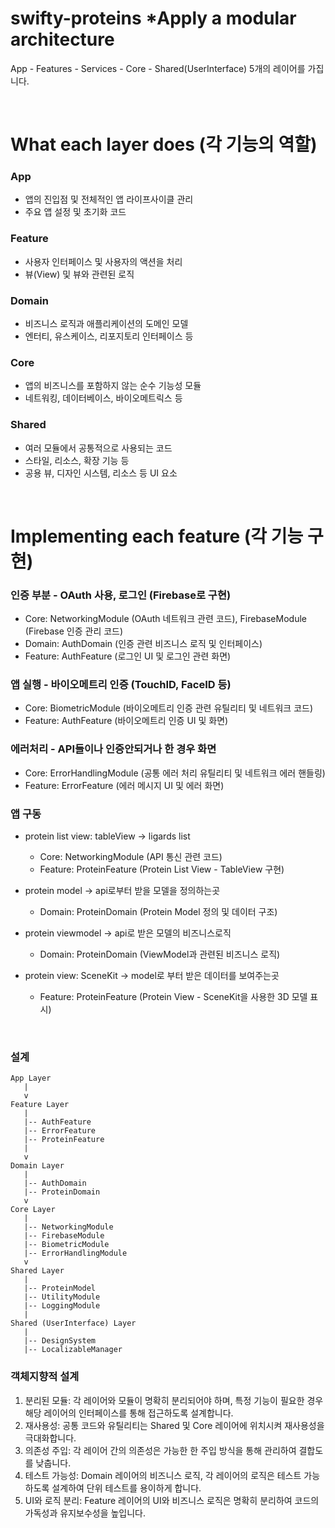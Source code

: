 # swifty-proteins *Apply a modular architecture 

App - Features - Services - Core - Shared(UserInterface) 5개의 레이어를 가집니다.

</br>

# What each layer does (각 기능의 역할)

### App

- 앱의 진입점 및 전체적인 앱 라이프사이클 관리
- 주요 앱 설정 및 초기화 코드

### Feature

- 사용자 인터페이스 및 사용자의 액션을 처리
- 뷰(View) 및 뷰와 관련된 로직

### Domain

- 비즈니스 로직과 애플리케이션의 도메인 모델
- 엔터티, 유스케이스, 리포지토리 인터페이스 등

### Core

- 앱의 비즈니스를 포함하지 않는 순수 기능성 모듈
- 네트워킹, 데이터베이스, 바이오메트릭스 등

### Shared

- 여러 모듈에서 공통적으로 사용되는 코드
- 스타일, 리소스, 확장 기능 등
- 공용 뷰, 디자인 시스템, 리소스 등 UI 요소

</br>

# Implementing each feature (각 기능 구현)

### 인증 부분 - OAuth 사용, 로그인 (Firebase로 구현)

- Core: NetworkingModule (OAuth 네트워크 관련 코드), FirebaseModule (Firebase 인증 관리 코드)
- Domain: AuthDomain (인증 관련 비즈니스 로직 및 인터페이스)
- Feature: AuthFeature (로그인 UI 및 로그인 관련 화면)

### 앱 실행 - 바이오메트리 인증 (TouchID, FaceID 등)

- Core: BiometricModule (바이오메트리 인증 관련 유틸리티 및 네트워크 코드)
- Feature: AuthFeature (바이오메트리 인증 UI 및 화면)

### 에러처리 - API들이나 인증안되거나 한 경우 화면

- Core: ErrorHandlingModule (공통 에러 처리 유틸리티 및 네트워크 에러 핸들링)
- Feature: ErrorFeature (에러 메시지 UI 및 에러 화면)

### 앱 구동

- protein list view: tableView → ligards list
  - Core: NetworkingModule (API 통신 관련 코드)
  - Feature: ProteinFeature (Protein List View - TableView 구현)

- protein model → api로부터 받을 모델을 정의하는곳
  - Domain: ProteinDomain (Protein Model 정의 및 데이터 구조)

- protein viewmodel → api로 받은 모델의 비즈니스로직
  - Domain: ProteinDomain (ViewModel과 관련된 비즈니스 로직)

- protein view: SceneKit → model로 부터 받은 데이터를 보여주는곳
  - Feature: ProteinFeature (Protein View - SceneKit을 사용한 3D 모델 표시)

</br>

### 설계

``` 
App Layer
   |
   v
Feature Layer
   |
   |-- AuthFeature
   |-- ErrorFeature
   |-- ProteinFeature
   |
   v
Domain Layer
   |
   |-- AuthDomain
   |-- ProteinDomain
   v
Core Layer
   |
   |-- NetworkingModule
   |-- FirebaseModule
   |-- BiometricModule
   |-- ErrorHandlingModule
   v
Shared Layer
   |
   |-- ProteinModel
   |-- UtilityModule
   |-- LoggingModule
   |
Shared (UserInterface) Layer
   |
   |-- DesignSystem
   |-- LocalizableManager

```

### 객체지향적 설계

1. 분리된 모듈: 각 레이어와 모듈이 명확히 분리되어야 하며, 특정 기능이 필요한 경우 해당 레이어의 인터페이스를 통해 접근하도록 설계합니다.
2. 재사용성: 공통 코드와 유틸리티는 Shared 및 Core 레이어에 위치시켜 재사용성을 극대화합니다.
3. 의존성 주입: 각 레이어 간의 의존성은 가능한 한 주입 방식을 통해 관리하여 결합도를 낮춥니다.
4. 테스트 가능성: Domain 레이어의 비즈니스 로직, 각 레이어의 로직은 테스트 가능하도록 설계하여 단위 테스트를 용이하게 합니다.
5. UI와 로직 분리: Feature 레이어의 UI와 비즈니스 로직은 명확히 분리하여 코드의 가독성과 유지보수성을 높입니다.
